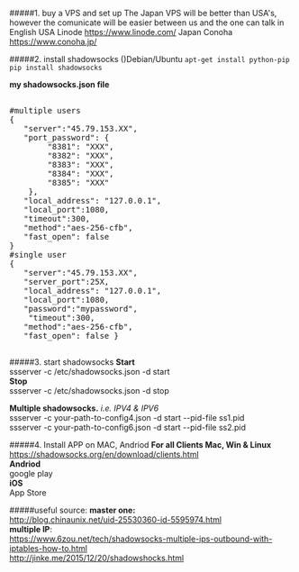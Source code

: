 #####1. buy a VPS and set up
The Japan VPS will be better than USA's, however the comunicate will be easier between us and the one can talk in English
USA Linode https://www.linode.com/
Japan Conoha https://www.conoha.jp/

#####2. install shadowsocks ()Debian/Ubuntu
`apt-get install python-pip  `   
`pip install shadowsocks `

**my shadowsocks.json file**
<pre>

#multiple users
{
   "server":"45.79.153.XX",
   "port_password": {
        "8381": "XXX",
        "8382": "XXX",
        "8383": "XXX",
        "8384": "XXX",
        "8385": "XXX"
    },
   "local_address": "127.0.0.1",
   "local_port":1080,
   "timeout":300,
   "method":"aes-256-cfb",
   "fast_open": false
}
#single user
{ 
   "server":"45.79.153.XX", 
   "server_port":25X, 
   "local_address": "127.0.0.1", 
   "local_port":1080, 
   "password":"mypassword",
    "timeout":300, 
   "method":"aes-256-cfb", 
   "fast_open": false } 
   
</pre>

#####3. start shadowsocks
**Start**   
ssserver -c /etc/shadowsocks.json -d start  
**Stop**   
ssserver -c /etc/shadowsocks.json -d stop   

**Multiple shadowsocks.** *i.e. IPV4 & IPV6*  
ssserver -c your-path-to-config4.json -d start --pid-file ss1.pid  
ssserver -c your-path-to-config6.json -d start --pid-file ss2.pid

#####4. Install APP on MAC, Andriod
**For all Clients Mac, Win & Linux**  
https://shadowsocks.org/en/download/clients.html  
**Andriod**  
google play  
**iOS**  
App Store  

#####useful source:
**master one:**   
http://blog.chinaunix.net/uid-25530360-id-5595974.html   
**multiple IP**:   
https://www.6zou.net/tech/shadowsocks-multiple-ips-outbound-with-iptables-how-to.html  
http://jinke.me/2015/12/20/shadowshocks.html
 
